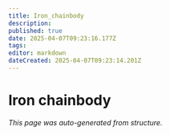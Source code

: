 ```yaml
---
title: Iron_chainbody
description: 
published: true
date: 2025-04-07T09:23:16.177Z
tags: 
editor: markdown
dateCreated: 2025-04-07T09:23:14.201Z
---
```


# Iron chainbody

*This page was auto-generated from structure.*